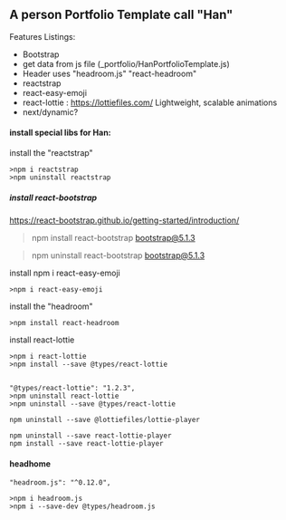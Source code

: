 ## A person Portfolio Template call "Han"

Features Listings:

- Bootstrap
- get data from js file (\_portfolio/HanPortfolioTemplate.js)
- Header uses "headroom.js" "react-headroom"
- reactstrap
- react-easy-emoji
- react-lottie : https://lottiefiles.com/
  Lightweight, scalable animations
- next/dynamic?

#### install special libs for Han:

install the "reactstrap"

```
>npm i reactstrap
>npm uninstall reactstrap
```

##### install react-bootstrap

https://react-bootstrap.github.io/getting-started/introduction/

> npm install react-bootstrap bootstrap@5.1.3

> npm uninstall react-bootstrap bootstrap@5.1.3

install npm i react-easy-emoji

```
>npm i react-easy-emoji
```

install the "headroom"

```
>npm install react-headroom
```

install react-lottie

```
>npm i react-lottie
>npm install --save @types/react-lottie


"@types/react-lottie": "1.2.3",
>npm uninstall react-lottie
>npm uninstall --save @types/react-lottie
```

```
npm uninstall --save @lottiefiles/lottie-player

npm uninstall --save react-lottie-player
npm install --save react-lottie-player
```

#### headhome

    "headroom.js": "^0.12.0",

    >npm i headroom.js
    >npm i --save-dev @types/headroom.js
